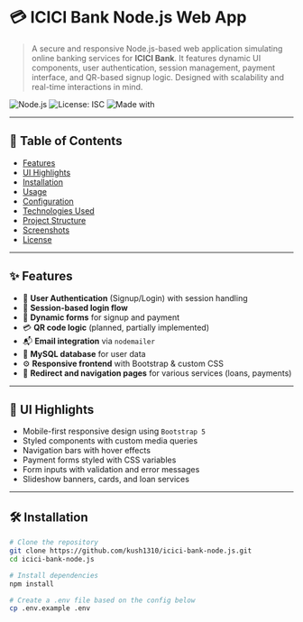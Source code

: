 # 💳 ICICI Bank Node.js Web App

> A secure and responsive Node.js-based web application simulating online banking services for **ICICI Bank**. It features dynamic UI components, user authentication, session management, payment interface, and QR-based signup logic. Designed with scalability and real-time interactions in mind.

![Node.js](https://img.shields.io/badge/Node.js-18.x-brightgreen?logo=node.js)
![License: ISC](https://img.shields.io/badge/License-ISC-blue.svg)
![Made with](https://img.shields.io/badge/Made%20with-Express%20%26%20MySQL-orange)

---

## 📑 Table of Contents

- [Features](#-features)
- [UI Highlights](#-ui-highlights)
- [Installation](#-installation)
- [Usage](#-usage)
- [Configuration](#-configuration)
- [Technologies Used](#-technologies-used)
- [Project Structure](#-project-structure)
- [Screenshots](#-screenshots)
- [License](#-license)

---

## ✨ Features

- 🔐 **User Authentication** (Signup/Login) with session handling
- 🔄 **Session-based login flow**
- 🧾 **Dynamic forms** for signup and payment
- 💳 **QR code logic** (planned, partially implemented)
- 📬 **Email integration** via `nodemailer`
- 🏦 **MySQL database** for user data
- ⚙️ **Responsive frontend** with Bootstrap & custom CSS
- 🔄 **Redirect and navigation pages** for various services (loans, payments)

---

## 🎨 UI Highlights

- Mobile-first responsive design using `Bootstrap 5`
- Styled components with custom media queries
- Navigation bars with hover effects
- Payment forms styled with CSS variables
- Form inputs with validation and error messages
- Slideshow banners, cards, and loan services

---

## 🛠 Installation

```bash
# Clone the repository
git clone https://github.com/kush1310/icici-bank-node.js.git
cd icici-bank-node.js

# Install dependencies
npm install

# Create a .env file based on the config below
cp .env.example .env
